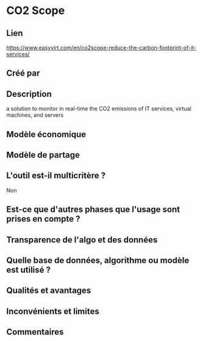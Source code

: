 # CO2 Scope

## Lien

https://www.easyvirt.com/en/co2scope-reduce-the-carbon-footprint-of-it-services/

## Créé par



## Description

a solution to monitor in real-time the CO2 emissions of IT services, virtual machines, and servers

## Modèle économique



## Modèle de partage



## L'outil est-il multicritère ?

Non

## Est-ce que d'autres phases que l'usage sont prises en compte ?


## Transparence de l'algo et des données


## Quelle base de données, algorithme ou modèle est utilisé ?



## Qualités et avantages



## Inconvénients et limites



## Commentaires



